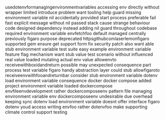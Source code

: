 usedotenvformanagingenvironmentvariables accessing env directly without wrapper limited introduce problem want tooling help guard missing environment variable nil accidentally provided start process preferable fail fast explicit message without nil passed stack cause strange behaviour code designed dependency instead adding nil guard throughout codebase required environment variable envfetchfoo default managed centrally previously figaro purpose deprecated httpsgithubcomlaserlemonfigaro supported gem ensure get support form fix security patch also want able stub environment variable test suite easy example environment variable feature flag mechanism want stub value test scenario without influenced real value loaded mutating actual env value allowenvto receivewithboxidandreturn possible may unexpected consequence part process test variable figaro handy abstraction layer could stub allowfigaroto receiveenvwithfooandreturnbar consider stub environment variable dotenv load environment variable consequence docker docker compose added project environment variable loaded dockercompose envfileenvdevelopment rather dockercomposeenv pattern file managing environment variable env dockercomposeenv undesirable due overhead keeping sync dotenv load environment variable doesnt offer interface figaro dotenv youd access writing envfoo rather dotenvfoo make supporting climate control support testing